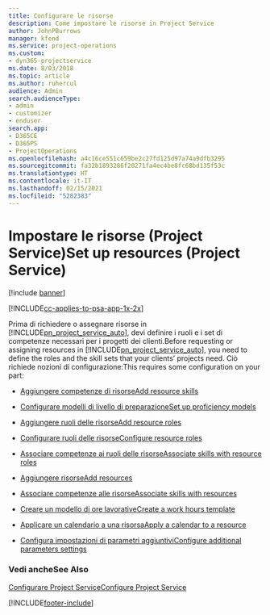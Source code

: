 ```yaml
---
title: Configurare le risorse
description: Come impostare le risorse in Project Service
author: JohnPBurrows
manager: kfend
ms.service: project-operations
ms.custom:
- dyn365-projectservice
ms.date: 8/03/2018
ms.topic: article
ms.author: ruhercul
audience: Admin
search.audienceType:
- admin
- customizer
- enduser
search.app:
- D365CE
- D365PS
- ProjectOperations
ms.openlocfilehash: a4c16ce551c659be2c27fd125d97a74a9dfb3295
ms.sourcegitcommit: fa32b1893286f20271fa4ec4be8fc68bd135f53c
ms.translationtype: HT
ms.contentlocale: it-IT
ms.lasthandoff: 02/15/2021
ms.locfileid: "5282383"
---
```

# <a name="set-up-resources-project-service"></a><span data-ttu-id="61fd2-103">Impostare le risorse (Project Service)</span><span class="sxs-lookup"><span data-stu-id="61fd2-103">Set up resources (Project Service)</span></span>

[!include [banner](../includes/psa-now-project-operations.md)]

[!INCLUDE[cc-applies-to-psa-app-1x-2x](../includes/cc-applies-to-psa-app-1x-2x.md)]

<span data-ttu-id="61fd2-104">Prima di richiedere o assegnare risorse in [!INCLUDE[pn_project_service_auto](../includes/pn-project-service-auto.md)], devi definire i ruoli e i set di competenze necessari per i progetti dei clienti.</span><span class="sxs-lookup"><span data-stu-id="61fd2-104">Before requesting or assigning resources in [!INCLUDE[pn_project_service_auto](../includes/pn-project-service-auto.md)], you need to define the roles and the skill sets that your clients’ projects need.</span></span> <span data-ttu-id="61fd2-105">Ciò richiede nozioni di configurazione:</span><span class="sxs-lookup"><span data-stu-id="61fd2-105">This requires some configuration on your part:</span></span>  
  
-   [<span data-ttu-id="61fd2-106">Aggiungere competenze di risorse</span><span class="sxs-lookup"><span data-stu-id="61fd2-106">Add resource skills</span></span>](../psa/add-resource-skills.md)  
  
-   [<span data-ttu-id="61fd2-107">Configurare modelli di livello di preparazione</span><span class="sxs-lookup"><span data-stu-id="61fd2-107">Set up proficiency models</span></span>](../psa/set-up-proficiency-models.md)  
  
-   [<span data-ttu-id="61fd2-108">Aggiungere ruoli delle risorse</span><span class="sxs-lookup"><span data-stu-id="61fd2-108">Add resource roles</span></span>](../psa/add-resource-roles.md)  
  
-   [<span data-ttu-id="61fd2-109">Configurare ruoli delle risorse</span><span class="sxs-lookup"><span data-stu-id="61fd2-109">Configure resource roles</span></span>](../psa/configure-resource-roles.md)  
  
-   [<span data-ttu-id="61fd2-110">Associare competenze ai ruoli delle risorse</span><span class="sxs-lookup"><span data-stu-id="61fd2-110">Associate skills with resource roles</span></span>](../psa/associate-skills-with-resource-roles.md)  
  
-   [<span data-ttu-id="61fd2-111">Aggiungere risorse</span><span class="sxs-lookup"><span data-stu-id="61fd2-111">Add resources</span></span>](../psa/add-resources.md)  
  
-   [<span data-ttu-id="61fd2-112">Associare competenze alle risorse</span><span class="sxs-lookup"><span data-stu-id="61fd2-112">Associate skills with resources</span></span>](../psa/associate-skills-with-resources.md)  
  
-   [<span data-ttu-id="61fd2-113">Creare un modello di ore lavorative</span><span class="sxs-lookup"><span data-stu-id="61fd2-113">Create a work hours template</span></span>](../psa/create-work-hours-template.md)  
  
-   [<span data-ttu-id="61fd2-114">Applicare un calendario a una risorsa</span><span class="sxs-lookup"><span data-stu-id="61fd2-114">Apply a calendar to a resource</span></span>](../psa/apply-calendar-resource.md)  
  
-   [<span data-ttu-id="61fd2-115">Configura impostazioni di parametri aggiuntivi</span><span class="sxs-lookup"><span data-stu-id="61fd2-115">Configure additional parameters settings</span></span>](../psa/configure-additional-parameters-settings.md)  
  
### <a name="see-also"></a><span data-ttu-id="61fd2-116">Vedi anche</span><span class="sxs-lookup"><span data-stu-id="61fd2-116">See Also</span></span>  
 [<span data-ttu-id="61fd2-117">Configurare Project Service</span><span class="sxs-lookup"><span data-stu-id="61fd2-117">Configure Project Service</span></span>](../psa/configure.md)


[!INCLUDE[footer-include](../includes/footer-banner.md)]